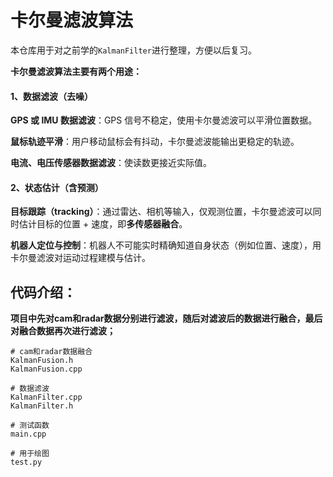 # 卡尔曼滤波算法

本仓库用于对之前学的`KalmanFilter`进行整理，方便以后复习。

**卡尔曼滤波算法主要有两个用途：**

#### 1、数据滤波（去噪）

**GPS 或 IMU 数据滤波**：GPS 信号不稳定，使用卡尔曼滤波可以平滑位置数据。

**鼠标轨迹平滑**：用户移动鼠标会有抖动，卡尔曼滤波能输出更稳定的轨迹。

**电流、电压传感器数据滤波**：使读数更接近实际值。

#### 2、状态估计（含预测）

**目标跟踪（tracking）**：通过雷达、相机等输入，仅观测位置，卡尔曼滤波可以同时估计目标的位置 + 速度，即**多传感器融合**。

**机器人定位与控制**：机器人不可能实时精确知道自身状态（例如位置、速度），用卡尔曼滤波对运动过程建模与估计。

## 代码介绍：

**项目中先对cam和radar数据分别进行滤波，随后对滤波后的数据进行融合，最后对融合数据再次进行滤波；**

```
# cam和radar数据融合
KalmanFusion.h    
KalmanFusion.cpp   

# 数据滤波
KalmanFilter.cpp
KalmanFilter.h

# 测试函数
main.cpp

# 用于绘图
test.py
```

